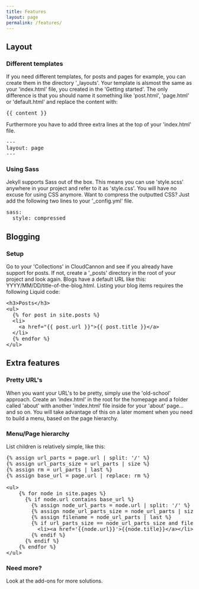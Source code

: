 ```yaml
---
title: Features
layout: page
permalink: /features/
---
```


## Layout

### Different templates

If you need different templates, for posts and pages for example, you can create them in the directory '_layouts'. Your template is alsmost the same as your 'index.html' file, you created in the 'Getting started'. The only difference is that you should name it something like 'post.html', 'page.html' or 'default.html' and replace the content with: 

<pre>&lcub;&lcub; content &rcub;&rcub;</pre>

Furthermore you have to add three extra lines at the top of your 'index.html' file.

<pre>---<br />layout: page<br />---</pre>

### Using Sass

Jekyll supports Sass out of the box. This means you can use 'style.scss' anywhere in your project and refer to it as 'style.css'. You will have no excuse for using CSS anymore. Want to compress the outputted CSS? Just add the following two lines to your '_config.yml' file.

<pre>sass:<br />&nbsp;&nbsp;style: compressed</pre>

## Blogging

### Setup

Go to your 'Collections' in CloudCannon and see if you already have support for posts. If not, create a '_posts' directory in the root of your project and look again. Blogs have a default URL like this: YYYY/MM/DD/title-of-the-blog.html. Listing your blog items requires the following Liquid code:

<pre>&lt;h3&gt;Posts&lt;/h3&gt;
&lt;ul&gt;
  &lcub;% for post in site.posts %&rcub;
  &lt;li&gt;
    &lt;a href="&lcub;&lcub; post.url &rcub;&rcub;">&lcub;&lcub; post.title &rcub;&rcub;&lt;/a&gt;
  &lt;/li&gt;
  &lcub;% endfor %&rcub;
&lt;/ul&gt;</pre>

## Extra features


### Pretty URL's

When you want your URL's to be pretty, simply use the 'old-school' approach. Create an 'index.html' in the root for the homepage and a folder called 'about' with another 'index.html' file inside for your 'about' page... and so on. You will take advantage of this on a later moment when you need to build a menu, based on the page hierarchy.

### Menu/Page hierarchy

List children is relatively simple, like this:

<pre>&lcub;% assign url_parts = page.url | split: '/' %&rcub;
&lcub;% assign url_parts_size = url_parts | size %&rcub;
&lcub;% assign rm = url_parts | last %&rcub;
&lcub;% assign base_url = page.url | replace: rm %&rcub;

&lt;ul&gt;
    &lcub;% for node in site.pages %&rcub;
      &lcub;% if node.url contains base_url %&rcub;
        &lcub;% assign node_url_parts = node.url | split: '/' %&rcub;
        &lcub;% assign node_url_parts_size = node_url_parts | size %&rcub;
        &lcub;% assign filename = node_url_parts | last %&rcub;
        &lcub;% if url_parts_size == node_url_parts_size and filename != 'index.html' %&rcub;
          &lt;li&gt;&lt;a href='&lcub;&lcub;node.url&rcub;&rcub;'>&lcub;&lcub;node.title&rcub;&rcub;&lt;/a&gt;&lt;/li&gt;
        &lcub;% endif %&rcub;
      &lcub;% endif %&rcub;
    &lcub;% endfor %&rcub;
&lt;/ul&gt;</pre>

### Need more?

Look at the add-ons for more solutions. 